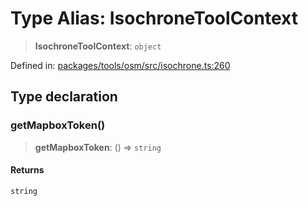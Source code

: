 # Type Alias: IsochroneToolContext

> **IsochroneToolContext**: `object`

Defined in: [packages/tools/osm/src/isochrone.ts:260](https://github.com/GeoDaCenter/openassistant/blob/0f7bf760e453a1735df9463dc799b04ee2f630fd/packages/tools/osm/src/isochrone.ts#L260)

## Type declaration

### getMapboxToken()

> **getMapboxToken**: () => `string`

#### Returns

`string`
